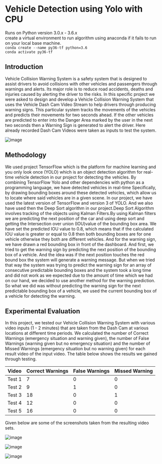 # Vehicle Detection using Yolo with CPU

Runs on Python version 3.0.x - 3.6.x <br>
create a virtual environment to run algorithm using anaconda if it fails to run on your local base machine. <br>
`conda create --name py36-tf python=3.6` <br>
`conda activate py36-tf` <br>

## Introduction

Vehicle Collision Warning System is a safety system that is designed to assist
drivers to avoid collisions with other vehicles and passengers through warnings and
alerts. Its major role is to reduce road accidents, deaths and injuries caused by alerting
the driver to the risks.
In this specific project we were asked to design and develop a Vehicle
Collision Warning System that uses the Vehicle Dash Cam Video Stream to help
drivers through producing warning signs. This particular system tracks the movements
of the vehicles and predicts their movements for two seconds ahead. If the other
vehicles are predicted to enter into the Danger Area marked by the user in the next
two seconds then a Warning Sign is generated to alert the driver. Here already
recorded Dash Cam Videos were taken as inputs to test the system.

![image](https://user-images.githubusercontent.com/84805141/188260923-93f02564-1133-461d-92a8-9146102480a7.png)

## Methodology 

We used project TensorFlow which is the platform for machine learning and
you only look once (YOLO) which is an object detection algorithm for real-time
vehicle detection in our project for detecting the vehicles. By combining TensorFlow
Yolo and other dependencies with python as a programming language, we have
detected vehicles in real-time Specifically, by drawing bounding boxes around these
detected vehicles, which allow us to locate where said vehicles are in a given scene. In
our project, we have used the latest version of TensorFlow and version 3 of YOLO.
And we also have used then the Deep Sort algorithm in our project.Deep Sort
Algorithm involves tracking of the objects using Kalman Filters.By using Kalman
filters we are predicting the next position of the car and using deep sort and getting the
Intersection over union (IOU)value of the bounding box area. We have set the
predicted IOU value to 0.8, which means that if the calculated IOU value is greater or
equal to 0.8 then both bounding boxes are for one vehicle otherwise they both are
different vehicles.
And for the warning sign, we have drawn a red bounding box in front of the
dashboard. And first, we tried to get the warning sign by predicting the next position
of the bounding box of a vehicle. And the idea was if the next position touches the red
bound box the system will generate a warning message. But when we tried that way
the system was trying to predict the warning sign for an array of consecutive
predictable bounding boxes and the system took a long time and did not work as we
expected due to the amount of time which we had on our hand, we decided to use
another method for the warning prediction.
So what we did was without predicting the warning sign for the next
predictable bounding box of a vehicle, we used the current bounding box of a vehicle
for detecting the warning.

## Experimental Evaluation

In this project, we tested our Vehicle Collision Warning System with various
video inputs (1 - 2 minutes) that are taken from the Dash Cam at various locations at
different time periods. We calculated the number of Correct Warnings (emergency
situation and warning given), the number of False Warnings (warning given but no
emergency situation) and the number of Missed Warnings (emergency situation but
no warning given) for each result video of the input video. The table below shows the
results we gained through testing.

| Video | Correct Warnings | False Warnings | Missed Warning |
|-------|------------------|----------------|----------------|
|Test 1 |         7        |        0       |        0       |
|Test 2 |         9        |        1       |        0       |
|Test 3 |        18        |        0       |        1       |
|Test 4 |        12        |        0       |        0       |
|Test 5 |        16        |        0       |        0       |

Given below are some of the screenshots taken from the resulting video sets.

![image](https://user-images.githubusercontent.com/84805141/188261201-a5d385fb-ffea-4ef7-ad2f-8f3548adc962.png)

![image](https://user-images.githubusercontent.com/84805141/188261214-c9f5a613-dc95-45b4-ac46-be87708f3f5b.png)

![image](https://user-images.githubusercontent.com/84805141/188261223-c48492bf-2b48-47f5-abd4-ebea81dd645f.png)
